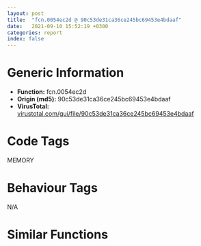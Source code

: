 ```yaml
---
layout: post
title:  "fcn.0054ec2d @ 90c53de31ca36ce245bc69453e4bdaaf"
date:   2021-09-10 15:52:19 +0300
categories: report
index: false
---
```


# Generic Information
- **Function:** fcn.0054ec2d
- **Origin (md5):** 90c53de31ca36ce245bc69453e4bdaaf
- **VirusTotal:** [virustotal.com/gui/file/90c53de31ca36ce245bc69453e4bdaaf][virustotal_ref]

# Code Tags
<span class="tag" id="MEMORY">MEMORY</span>


# Behaviour Tags
<span class="bhv-tag" id="na">N/A</span>

# Similar Functions
<script type="text/javascript" src="https://www.gstatic.com/charts/loader.js"></script>
<script type="text/javascript">

    google.charts.load('current', {'packages':['corechart']});
    google.charts.setOnLoadCallback(drawChart);

    function drawChart() {
    var data = new google.visualization.DataTable();
        data.addColumn('number', 'X');
        data.addColumn('number', 'Y');
        data.addColumn({type: 'string', role: 'tooltip', 'p': {'html': true}});
        data.addColumn({'type': 'string', 'role': 'style'});
        
        data.addRows([
    [28.30278778076172, 112.50358581542969, '<b><a href="/report/fcn.0054ec2d@90c53de31ca36ce245bc69453e4bdaaf">fcn.0054ec2d</a><br>@90c53de31ca36ce245bc69453e4bdaaf</b><br>', 'point { fill-color: #e0440e; }'],
[2.161393404006958, -52.9004020690918, '<b><a href="/report/fcn.004023aa@90aa43862e75a7f78f2655241632f0e5">fcn.004023aa</a><br>@90aa43862e75a7f78f2655241632f0e5</b><br>', 'null'],
[-14.376654624938965, 21.162721633911133, '<b><a href="/report/fcn.00407b2b@7dd153bad1771b9e8d5266a341ebf949">fcn.00407b2b</a><br>@7dd153bad1771b9e8d5266a341ebf949</b><br>', 'null'],
[79.70055389404297, 39.97398376464844, '<b><a href="/report/fcn.004013c0@562bf33eb57e8c08a86e538e69918c30">fcn.004013c0</a><br>@562bf33eb57e8c08a86e538e69918c30</b><br>', 'null'],
[-20.194286346435547, 94.28828430175781, '<b><a href="/report/fcn.00523c15@da37d90419c1292c0f16cbfd1f66402d">fcn.00523c15</a><br>@da37d90419c1292c0f16cbfd1f66402d</b><br>', 'null'],
[-4.401460647583008, 51.89563751220703, '<b><a href="/report/fcn.00405da2@ea9c1e2eeb951a8e6185c6674c228f98">fcn.00405da2</a><br>@ea9c1e2eeb951a8e6185c6674c228f98</b><br>', 'null'],
[70.50958251953125, -4.684504508972168, '<b><a href="/report/fcn.00401def@dd7278b699f8b751b4e28f3abe51fa08">fcn.00401def</a><br>@dd7278b699f8b751b4e28f3abe51fa08</b><br>', 'null'],
[24.816295623779297, 80.51628112792969, '<b><a href="/report/fcn.0054ec2d@9a2108de6665bf53e42d7cbbbe5a0866">fcn.0054ec2d</a><br>@9a2108de6665bf53e42d7cbbbe5a0866</b><br>', 'null'],
[67.28050231933594, 72.28136444091797, '<b><a href="/report/fcn.00405d1e@1c48774da6a3dd4bf3ea41716a332c61">fcn.00405d1e</a><br>@1c48774da6a3dd4bf3ea41716a332c61</b><br>', 'null'],
[-25.291791915893555, -34.62563705444336, '<b><a href="/report/fcn.006db003@4b0f64217d092c5f535224282602e937">fcn.006db003</a><br>@4b0f64217d092c5f535224282602e937</b><br>', 'null'],
[45.06257629394531, 18.49645233154297, '<b><a href="/report/fcn.00402162@db863ed6a700d7bfd018a178d481bd23">fcn.00402162</a><br>@db863ed6a700d7bfd018a178d481bd23</b><br>', 'null'],

        ]);

    var options = {
        title: 'Similarity Plot',
        legend: 'none',
        colors: ['#dedbd9', '#e6693e', '#ec8f6e', '#f3b49f', '#f6c7b6'],
        tooltip: {isHtml: true, trigger: 'both'},
        explorer: {
        actions: ["dragToZoom", "rightClickToReset"],
        },
        chartArea: {
        width: '80%',
        height: '80%'
        },
        width: '100%',
        height: '100%'
    };

    var chart = new google.visualization.ScatterChart(document.getElementById('chart_div'));

    chart.draw(data, options);
    }
    
</script>


<div id="chart_div" style="width: 100%px; height: 100%;"></div>

# Disassembled Code
{% highlight nasm %}

push ebp
mov ebp, esp
sub esp, 0xdc
mov eax, dword[ebp-0x44]
cmp eax, dword[ebp-0x1c]
jb 0x54ec46
mov eax, dword[ebp-0x4c]
cmp eax, dword[ebp-0x54]
jb 0x54ec52
mov eax, dword[ebp-0x50]
sub eax, dword[ebp-0x78]
add eax, dword[ebp-0x80]
mov dword[ebp-0x48], eax
mov eax, dword[ebp-0x74]
sub eax, dword[ebp-0x34]
mov dword[ebp-0xa4], eax
and dword[ebp-0x10], 0
jmp 0x54ec6b
mov eax, dword[ebp-0x10]
inc eax
mov dword[ebp-0x10], eax
cmp dword[ebp-0x10], 3
jae 0x54ec7f
mov eax, dword[ebp-0x20]
sub eax, dword[ebp-0x84]
mov dword[ebp-0x38], eax
jmp 0x54ec64
mov eax, dword[ebp-0x54]
sub eax, dword[ebp-0x90]
add eax, dword[ebp-0x18]
mov dword[ebp-0x10], eax
mov eax, dword[ebp-0x54]
sub eax, dword[ebp-0x54]
mov dword[ebp-0x70], eax
mov eax, dword[ebp-0xa4]
sub eax, dword[ebp-0x4c]
mov dword[ebp-0x20], eax
mov eax, dword[ebp-0x54]
sub eax, dword[ebp-0x48]
mov dword[ebp-0xa0], eax
mov eax, dword[ebp-0x40]
cmp eax, dword[ebp-0x6c]
jae 0x54ecbd
cmp dword[ebp-0x68], 0
ja 0x54eccc
mov eax, dword[ebp-0x8c]
sub eax, dword[ebp-0x2c]
add eax, dword[ebp-4]
mov dword[ebp-0x44], eax
mov eax, dword[ebp-0x50]
sub eax, dword[ebp-0xc]
sub eax, dword[ebp-0x3c]
mov dword[ebp-0xa8], eax
mov eax, dword[ebp-0x58]
add eax, dword[ebp-0x88]
mov dword[ebp-0x44], eax
mov eax, dword[ebp-0x84]
cmp eax, dword[ebp-0x44]
jae 0x54ecfa
mov eax, dword[ebp-0x28]
cmp eax, dword[ebp-0x7c]
jae 0x54ed06
mov eax, dword[ebp-0x44]
sub eax, dword[ebp-0xc]
sub eax, dword[ebp-0x50]
mov dword[ebp-0x70], eax
mov eax, dword[ebp-0x28]
add eax, dword[ebp-0x80]
mov dword[ebp-0x54], eax
mov eax, dword[ebp-0x90]
cmp eax, dword[ebp-0x18]
je 0x54ed23
cmp dword[ebp-0x84], 0
je 0x54ed32
mov eax, dword[ebp-0x58]
sub eax, dword[ebp-0x5c]
sub eax, dword[ebp-0xac]
mov dword[ebp-0x18], eax
mov eax, dword[ebp-0x4c]
sub eax, dword[ebp-0x90]
add eax, dword[ebp-0x98]
mov dword[ebp-0x24], eax
mov eax, dword[ebp-0x64]
add eax, dword[ebp-0x2c]
mov dword[ebp-0x60], eax
mov eax, dword[ebp-0xac]
cmp eax, dword[ebp-0x7c]
jb 0x54ed77
mov eax, dword[ebp-0x9c]
cmp eax, dword[ebp-0x18]
je 0x54ed77
mov eax, dword[ebp-0x38]
cmp eax, dword[ebp-0x18]
je 0x54ed77
mov eax, dword[ebp-0x4c]
sub eax, dword[ebp-0x5c]
add eax, dword[ebp-0x44]
mov dword[ebp-0x48], eax
mov eax, dword[ebp-0x24]
add eax, dword[ebp-0x48]
sub eax, dword[ebp-0x1c]
mov dword[ebp-0x2c], eax
mov eax, dword[ebp-0x14]
add eax, dword[ebp-0x30]
sub eax, dword[ebp-0x50]
mov dword[ebp-0x24], eax
push 0x40
push 0x3000
push 0xfd42b
push 0
call dword[sym.imp.KERNEL32.dll_VirtualAlloc]
mov dword[ebp-0xc4], eax
mov eax, dword[ebp-0x24]
add eax, dword[ebp-4]
mov dword[ebp-0x68], eax
mov eax, dword[ebp-0x3c]
sub eax, dword[ebp-0x5c]
add eax, dword[ebp-0x7c]
mov dword[ebp-0x1c], eax
mov eax, dword[ebp-0x9c]
add eax, dword[ebp-0x30]
add eax, dword[ebp-4]
mov dword[ebp-0x24], eax
mov eax, dword[ebp-0x1c]
add eax, dword[ebp-0x6c]
mov dword[ebp-0x4c], eax
mov eax, dword[ebp-0x24]
sub eax, dword[ebp-0xc]
mov dword[ebp-0x78], eax
mov eax, dword[ebp-0x60]
cmp eax, dword[ebp-0x6c]
jae 0x54edef
mov eax, dword[ebp-0x18]
cmp eax, dword[ebp-0x24]
jb 0x54edf7
mov eax, dword[ebp-0x60]
cmp eax, dword[ebp-0x28]
jne 0x54ee06
mov eax, dword[ebp-0xac]
sub eax, dword[ebp-0x34]
add eax, dword[ebp-0x58]
mov dword[ebp-0x44], eax
mov eax, dword[ebp-0x4c]
sub eax, dword[ebp-0x88]
sub eax, dword[ebp-0x34]
mov dword[ebp-0x10], eax
mov eax, dword[ebp-4]
cmp eax, dword[ebp-0x28]
jne 0x54ee2d
mov eax, dword[ebp-0x28]
cmp eax, dword[ebp-0x3c]
jb 0x54ee2d
mov eax, dword[ebp-0x78]
cmp eax, dword[ebp-0x24]
jne 0x54ee3c
mov eax, dword[ebp-0x88]
add eax, dword[ebp-0x94]
mov dword[ebp-0x48], eax
and dword[ebp-4], 0
jmp 0x54ee49
mov eax, dword[ebp-4]
inc eax
mov dword[ebp-4], eax
cmp dword[ebp-4], 3
jae 0x54ee5d
mov eax, dword[ebp-0x5c]
sub eax, dword[ebp-0x80]
add eax, dword[ebp-0x20]
mov dword[ebp-0x34], eax
jmp 0x54ee42
mov eax, dword[ebp-0x3c]
add eax, dword[ebp-4]
mov dword[ebp-0x98], eax
mov eax, dword[ebp-0x94]
sub eax, dword[ebp-0x6c]
add eax, dword[ebp-0x84]
mov dword[ebp-0x88], eax
mov eax, dword[ebp-0x74]
sub eax, dword[ebp-0x24]
sub eax, dword[ebp-0x5c]
mov dword[ebp-0x98], eax
mov eax, dword[ebp-0x40]
sub eax, dword[ebp-0x78]
sub eax, dword[ebp-0x50]
mov dword[ebp-0x4c], eax
mov eax, dword[ebp-0x70]
sub eax, dword[ebp-0x10]
mov dword[ebp-0x94], eax
mov eax, dword[ebp-0xc4]
add eax, 0x1c000
mov dword[ebp-0xc4], eax
mov eax, dword[ebp-0x90]
sub eax, dword[ebp-0x14]
mov dword[ebp-0x1c], eax
mov eax, dword[ebp-0x4c]
add eax, dword[ebp-0x3c]
sub eax, dword[ebp-0xa0]
mov dword[ebp-0x7c], eax
mov eax, dword[ebp-0x18]
sub eax, dword[ebp-0x4c]
mov dword[ebp-0x88], eax
mov eax, dword[ebp-0x30]
add eax, dword[ebp-0x44]
sub eax, dword[ebp-0x5c]
mov dword[ebp-0x94], eax
mov dword[ebp-0xd8], 0x401000
mov eax, dword[ebp-0x94]
add eax, dword[ebp-0x14]
sub eax, dword[ebp-0x78]
mov dword[ebp-0x18], eax
mov eax, dword[ebp-0xc]
add eax, dword[ebp-0x44]
sub eax, dword[ebp-0x50]
mov dword[ebp-0xac], eax
and dword[ebp-8], 0
mov eax, dword[ebp-0x58]
add eax, dword[ebp-0x7c]
mov dword[ebp-4], eax
mov eax, dword[ebp-0x64]
cmp eax, dword[ebp-0xc]
jb 0x54ef34
mov eax, dword[ebp-4]
cmp eax, dword[ebp-0x9c]
jbe 0x54ef49
mov eax, dword[ebp-0xa8]
add eax, dword[ebp-0xa4]
sub eax, dword[ebp-0x78]
mov dword[ebp-0x90], eax
mov eax, dword[ebp-0x18]
cmp eax, dword[ebp-0x4c]
jb 0x54ef65
mov eax, dword[ebp-0x30]
cmp eax, dword[ebp-0x88]
jbe 0x54ef71
cmp dword[ebp-0x98], 0
jne 0x54ef71
mov eax, dword[ebp-0x8c]
sub eax, dword[ebp-0x14]
mov dword[ebp-0x18], eax
mov eax, dword[ebp-0x34]
cmp eax, dword[ebp-0x70]
jae 0x54ef90
mov eax, dword[ebp-0xa0]
cmp eax, dword[ebp-4]
je 0x54ef90
mov eax, dword[ebp-0x10]
sub eax, dword[ebp-0x70]
add eax, dword[ebp-0x20]
mov dword[ebp-0x50], eax
mov dword[ebp-0xc8], 0x79f4341d
mov eax, dword[ebp-0x84]
sub eax, dword[ebp-0x74]
sub eax, dword[ebp-0x90]
mov dword[ebp-0x48], eax
mov eax, dword[ebp-0x80]
sub eax, dword[ebp-0x60]
mov dword[ebp-0x94], eax
mov dword[ebp-0xb0], 0xdbf9c84b
mov eax, dword[ebp-0xc]
sub eax, dword[ebp-0x38]
add eax, dword[ebp-0x8c]
mov dword[ebp-0x1c], eax
and dword[ebp-0x2c], 0
jmp 0x54efde
mov eax, dword[ebp-0x2c]
inc eax
mov dword[ebp-0x2c], eax
cmp dword[ebp-0x2c], 2
jae 0x54efef
mov eax, dword[ebp-0xc]
add eax, dword[ebp-0x14]
mov dword[ebp-0x68], eax
jmp 0x54efd7
mov dword[ebp-0xc0], 0xa2213eca
mov eax, dword[ebp-0x94]
add eax, dword[ebp-0x20]
mov dword[ebp-0xa4], eax
mov eax, dword[ebp-0x78]
sub eax, dword[ebp-0x58]
sub eax, dword[ebp-0x50]
mov dword[ebp-0x5c], eax
mov dword[ebp-0xd0], 0xe5dee671
mov eax, dword[ebp-0x4c]
add eax, dword[ebp-0x48]
sub eax, dword[ebp-0x30]
mov dword[ebp-0xa8], eax
mov eax, dword[ebp-0xb4]
sub eax, dword[ebp-0x68]
mov dword[ebp-0x90], eax
and dword[ebp-4], 0
jmp 0x54f049
mov eax, dword[ebp-4]
inc eax
mov dword[ebp-4], eax
cmp dword[ebp-4], 3
jae 0x54f05a
mov eax, dword[ebp-0x3c]
add eax, dword[ebp-0x5c]
mov dword[ebp-0x78], eax
jmp 0x54f042
and dword[ebp-8], 0
cmp dword[ebp-8], 0xaa50
jae 0x54f7fc
mov eax, dword[ebp-0x30]
add eax, dword[ebp-0x40]
add eax, dword[ebp-0x98]
mov dword[ebp-0x2c], eax
mov eax, dword[ebp-0xc8]
xor eax, dword[ebp-0xb0]
mov dword[ebp-0xc8], eax
mov eax, dword[ebp-0x68]
sub eax, dword[ebp-0x2c]
mov dword[ebp-0xa0], eax
mov eax, dword[ebp-0xc]
sub eax, dword[ebp-0x18]
mov dword[ebp-0x68], eax
mov eax, dword[ebp-0xb0]
xor eax, dword[ebp-0xc8]
mov dword[ebp-0xb0], eax
mov eax, dword[ebp-0x78]
sub eax, dword[ebp-0x50]
sub eax, dword[ebp-0x3c]
mov dword[ebp-0x2c], eax
mov eax, dword[ebp-0x60]
cmp eax, dword[ebp-0x28]
jb 0x54f0d9
cmp dword[ebp-0x30], 0
je 0x54f0d9
mov eax, dword[ebp-0x3c]
sub eax, dword[ebp-0x10]
sub eax, dword[ebp-0x64]
mov dword[ebp-0x60], eax
mov eax, dword[ebp-0xc0]
add eax, dword[ebp-0xd0]
mov dword[ebp-0xc0], eax
mov eax, dword[ebp-0x80]
add eax, dword[ebp-0x54]
sub eax, dword[ebp-0x38]
mov dword[ebp-4], eax
mov eax, dword[ebp-0xb0]
add eax, dword[ebp-0xc0]
mov dword[ebp-0xb0], eax
mov eax, dword[ebp-0x38]
add eax, dword[ebp-0x44]
sub eax, dword[ebp-0xc]
mov dword[ebp-0x18], eax
mov eax, dword[ebp-0x50]
sub eax, dword[ebp-0x94]
add eax, dword[ebp-0x70]
mov dword[ebp-0x2c], eax
mov eax, dword[ebp-0xb0]
xor eax, dword[ebp-0xc0]
mov dword[ebp-0xb0], eax
mov eax, dword[ebp-0x38]
sub eax, dword[ebp-0x8c]
mov dword[ebp-0x9c], eax
mov eax, dword[ebp-0x88]
add eax, dword[ebp-0x58]
sub eax, dword[ebp-0x88]
mov dword[ebp-0xa0], eax
mov eax, dword[ebp-0x68]
add eax, dword[ebp-0x54]
sub eax, dword[ebp-0x64]
mov dword[ebp-0x60], eax
mov eax, dword[ebp-4]
add eax, dword[ebp-0x10]
mov dword[ebp-0x24], eax
mov eax, dword[ebp-0xc4]
add eax, dword[ebp-8]
mov dword[ebp-0xdc], eax
mov eax, dword[ebp-0x38]
cmp eax, dword[ebp-0x84]
ja 0x54f191
mov eax, dword[ebp-0x30]
cmp eax, dword[ebp-0x2c]
je 0x54f199
mov eax, dword[ebp-0x4c]
cmp eax, dword[ebp-0x38]
jb 0x54f1a5
mov eax, dword[ebp-0x6c]
add eax, dword[ebp-0x64]
sub eax, dword[ebp-0x5c]
mov dword[ebp-0x1c], eax
mov eax, dword[ebp-0x80]
sub eax, dword[ebp-0x54]
mov dword[ebp-0x58], eax
mov eax, dword[ebp-0x20]
imul eax, dword[ebp-0x38]
mov dword[ebp-0x60], eax
mov eax, dword[ebp-0xd8]
add eax, dword[ebp-8]
mov dword[ebp-0xd4], eax
mov eax, dword[ebp-0x48]
add eax, dword[ebp-0x7c]
mov dword[ebp-0x88], eax
mov eax, dword[ebp-0xd4]
mov eax, dword[eax]
sub eax, dword[ebp-0xc8]
mov ecx, dword[ebp-0xdc]
mov dword[ecx], eax
cmp dword[ebp-0x98], 0
jbe 0x54f1f8
cmp dword[ebp-0x78], 0
je 0x54f200
mov eax, dword[ebp-0x14]
cmp eax, dword[ebp-0x18]
jbe 0x54f20c
mov eax, dword[ebp-0x60]
add eax, dword[ebp-0x2c]
sub eax, dword[ebp-0x5c]
mov dword[ebp-0x70], eax
mov eax, dword[ebp-4]
add eax, dword[ebp-0x64]
add eax, dword[ebp-0x3c]
mov dword[ebp-0x28], eax
mov eax, dword[ebp-0x30]
add eax, dword[ebp-0x34]
mov dword[ebp-0x84], eax
mov eax, dword[ebp-0x1c]
add eax, dword[ebp-4]
mov dword[ebp-0x68], eax
mov eax, dword[ebp-0x40]
add eax, dword[ebp-0x74]
sub eax, dword[ebp-0x34]
mov dword[ebp-0x48], eax
mov eax, dword[ebp-0x88]
add eax, dword[ebp-0x10]
mov dword[ebp-0x68], eax
mov eax, dword[ebp-0x24]
add eax, dword[ebp-0x34]
mov dword[ebp-4], eax
cmp dword[ebp-0x44], 0
jae 0x54f26b
mov eax, dword[ebp-0x98]
cmp eax, dword[ebp-0x40]
jne 0x54f26b
mov eax, dword[ebp-0x40]
add eax, dword[ebp-0xc]
add eax, dword[ebp-4]
mov dword[ebp-0x14], eax
mov eax, dword[ebp-0x30]
cmp eax, dword[ebp-0x60]
ja 0x54f27c
cmp dword[ebp-0x9c], 0
jae 0x54f285
mov eax, dword[ebp-0x4c]
sub eax, dword[ebp-0x40]
mov dword[ebp-0x6c], eax
mov eax, dword[ebp-8]
add eax, 0xac380
mov dword[ebp-8], eax
mov eax, dword[ebp-0x20]
mov dword[ebp-0xbc], eax
cmp dword[ebp-0xbc], 0x19
je 0x54f2f0
cmp dword[ebp-0xbc], 0x7c
je 0x54f301
cmp dword[ebp-0xbc], 0xc0
je 0x54f2d1
cmp dword[ebp-0xbc], 0x116
je 0x54f2df
cmp dword[ebp-0xbc], 0x117
je 0x54f312
jmp 0x54f320
mov eax, dword[ebp-0x54]
add eax, dword[ebp-0x68]
sub eax, dword[ebp-0x10]
mov dword[ebp-0x1c], eax
jmp 0x54f32c
mov eax, dword[ebp-0x20]
add eax, dword[ebp-0xb4]
add eax, dword[ebp-4]
mov dword[ebp-0x58], eax
jmp 0x54f32c
mov eax, dword[ebp-0x84]
sub eax, dword[ebp-0xa4]
mov dword[ebp-0x74], eax
jmp 0x54f32c
mov eax, dword[ebp-0x1c]
sub eax, dword[ebp-0x28]
sub eax, dword[ebp-0x40]
mov dword[ebp-0x9c], eax
jmp 0x54f32c
mov eax, dword[ebp-0x58]
add eax, dword[ebp-0x38]
sub eax, dword[ebp-0x10]
mov dword[ebp-0x28], eax
jmp 0x54f32c
mov eax, dword[ebp-0x1c]
add eax, dword[ebp-0xa4]
mov dword[ebp-0x70], eax
mov eax, dword[ebp-0x24]
sub eax, dword[ebp-0x68]
mov dword[ebp-4], eax
mov eax, dword[ebp-0x14]
sub eax, dword[ebp-0x74]
mov dword[ebp-0xa4], eax
mov eax, dword[ebp-0x8c]
sub eax, dword[ebp-0x1c]
mov dword[ebp-0x5c], eax
mov eax, dword[ebp-0xc]
cmp eax, dword[ebp-0x20]
je 0x54f366
mov eax, dword[ebp-0x58]
cmp eax, dword[ebp-0x64]
je 0x54f366
mov eax, dword[ebp-0x6c]
sub eax, dword[ebp-0x6c]
mov dword[ebp-0x48], eax
mov eax, dword[ebp-0xc]
sub eax, dword[ebp-0xc]
sub eax, dword[ebp-0x78]
mov dword[ebp-0xb4], eax
mov eax, dword[ebp-0x6c]
sub eax, dword[ebp-0x74]
sub eax, dword[ebp-0x9c]
mov dword[ebp-0x64], eax
mov eax, dword[ebp-0xa8]
add eax, dword[ebp-0x54]
mov dword[ebp-0x60], eax
mov eax, dword[ebp-0xb4]
add eax, dword[ebp-0x64]
add eax, dword[ebp-0x30]
mov dword[ebp-0x70], eax
mov eax, dword[ebp-0x74]
sub eax, dword[ebp-0x5c]
mov dword[ebp-0x90], eax
mov eax, dword[ebp-8]
add eax, 0x373d7
mov dword[ebp-8], eax
mov eax, dword[ebp-0x80]
cmp eax, dword[ebp-0xac]
jb 0x54f3cc
mov eax, dword[ebp-0xc]
cmp eax, dword[ebp-0xa8]
je 0x54f3d8
mov eax, dword[ebp-0x20]
sub eax, dword[ebp-0x70]
add eax, dword[ebp-0x34]
mov dword[ebp-0x5c], eax
mov eax, dword[ebp-0xa4]
mov dword[ebp-0xb8], eax
cmp dword[ebp-0xb8], 0x35
je 0x54f439
cmp dword[ebp-0xb8], 0x87
je 0x54f471
cmp dword[ebp-0xb8], 0xdb
je 0x54f447
cmp dword[ebp-0xb8], 0x10a
je 0x54f455
cmp dword[ebp-0xb8], 0x164
je 0x54f463
cmp dword[ebp-0xb8], 0x19e
je 0x54f42b
jmp 0x54f47c
mov eax, dword[ebp-0x40]
add eax, dword[ebp-0x1c]
sub eax, dword[ebp-0x80]
mov dword[ebp-0x54], eax
jmp 0x54f485
mov eax, dword[ebp-0x14]
sub eax, dword[ebp-0x74]
sub eax, dword[ebp-0x64]
mov dword[ebp-0x18], eax
jmp 0x54f485
mov eax, dword[ebp-0x1c]
add eax, dword[ebp-0x4c]
sub eax, dword[ebp-0x14]
mov dword[ebp-4], eax
jmp 0x54f485
mov eax, dword[ebp-0x24]
sub eax, dword[ebp-0x34]
mov dword[ebp-0x98], eax
jmp 0x54f485
mov eax, dword[ebp-0x40]
sub eax, dword[ebp-0x70]
add eax, dword[ebp-0x10]
mov dword[ebp-0x1c], eax
jmp 0x54f485
mov eax, dword[ebp-0x48]
sub eax, dword[ebp-4]
mov dword[ebp-0x3c], eax
jmp 0x54f485
mov eax, dword[ebp-4]
sub eax, dword[ebp-0x14]
mov dword[ebp-0x1c], eax
mov eax, dword[ebp-0x30]
add eax, dword[ebp-0x80]
add eax, dword[ebp-0x9c]
mov dword[ebp-0x60], eax
mov eax, dword[ebp-0x3c]
cmp eax, dword[ebp-0x78]
je 0x54f4b3
mov eax, dword[ebp-0x3c]
cmp eax, dword[ebp-0x94]
jbe 0x54f4b3
mov eax, dword[ebp-0x74]
add eax, dword[ebp-0x60]
add eax, dword[ebp-0x28]
mov dword[ebp-0x14], eax
mov eax, dword[ebp-0x4c]
sub eax, dword[ebp-0xc]
sub eax, dword[ebp-0x10]
mov dword[ebp-0x34], eax
mov eax, dword[ebp-0x80]
sub eax, dword[ebp-0x64]
mov dword[ebp-0x1c], eax
mov eax, dword[ebp-0xac]
sub eax, dword[ebp-0x50]
add eax, dword[ebp-4]
mov dword[ebp-0x20], eax
mov eax, dword[ebp-8]
sub eax, 0xd1e9e
mov dword[ebp-8], eax
mov eax, dword[ebp-0x10]
sub eax, dword[ebp-0xa0]
mov dword[ebp-0x20], eax
mov eax, dword[ebp-0x78]
add eax, dword[ebp-0xa0]
mov dword[ebp-0x74], eax
mov eax, dword[ebp-0x6c]
sub eax, dword[ebp-0x94]
sub eax, dword[ebp-0x74]
mov dword[ebp-0x34], eax
mov eax, dword[ebp-0x10]
add eax, dword[ebp-0x50]
add eax, dword[ebp-0x8c]
mov dword[ebp-0x20], eax
mov eax, dword[ebp-0x34]
add eax, dword[ebp-0x24]
add eax, dword[ebp-0x5c]
mov dword[ebp-0xa8], eax
mov eax, dword[ebp-0x18]
sub eax, dword[ebp-0x30]
add eax, dword[ebp-0x50]
mov dword[ebp-0x3c], eax
mov eax, dword[ebp-8]
add eax, 0x61a82
mov dword[ebp-8], eax
cmp dword[ebp-0xa8], 0
jne 0x54f55e
mov eax, dword[ebp-0x40]
cmp eax, dword[ebp-0x44]
jb 0x54f55e
mov eax, dword[ebp-0x8c]
sub eax, dword[ebp-0x24]
sub eax, dword[ebp-0x10]
mov dword[ebp-0x14], eax
mov eax, dword[ebp-0x54]
sub eax, dword[ebp-0x40]
mov dword[ebp-0x70], eax
mov eax, dword[ebp-0x84]
cmp eax, dword[ebp-0x3c]
ja 0x54f585
mov eax, dword[ebp-0x5c]
cmp eax, dword[ebp-0x20]
ja 0x54f591
mov eax, dword[ebp-0x20]
cmp eax, dword[ebp-0xa4]
je 0x54f591
mov eax, dword[ebp-0x40]
sub eax, dword[ebp-0x58]
sub eax, dword[ebp-0x6c]
mov dword[ebp-0x10], eax
mov eax, dword[ebp-0x38]
add eax, dword[ebp-0x7c]
sub eax, dword[ebp-0x38]
mov dword[ebp-0x1c], eax
mov eax, dword[ebp-0x98]
sub eax, dword[ebp-0xa0]
sub eax, dword[ebp-0x84]
mov dword[ebp-0x48], eax
mov eax, dword[ebp-0x2c]
sub eax, dword[ebp-0x94]
add eax, dword[ebp-0x9c]
mov dword[ebp-0x14], eax
mov eax, dword[ebp-0x28]
add eax, dword[ebp-0x28]
mov dword[ebp-0x14], eax
mov eax, dword[ebp-0x24]
add eax, dword[ebp-0x20]
sub eax, dword[ebp-0xc]
mov dword[ebp-0x14], eax
mov eax, dword[ebp-8]
add eax, 0xabfd6
mov dword[ebp-8], eax
mov eax, dword[ebp-0x24]
add eax, dword[ebp-0x48]
add eax, dword[ebp-0x7c]
mov dword[ebp-0x40], eax
mov eax, dword[ebp-0x74]
sub eax, dword[ebp-0x88]
mov dword[ebp-0x48], eax
mov eax, dword[ebp-0x6c]
imul eax, dword[ebp-0xc]
mov dword[ebp-0x50], eax
mov eax, dword[ebp-0x60]
sub eax, dword[ebp-0xac]
add eax, dword[ebp-0xc]
mov dword[ebp-0xa0], eax
mov eax, dword[ebp-0x3c]
cmp eax, dword[ebp-0xa4]
jne 0x54f636
mov eax, dword[ebp-0x40]
cmp eax, dword[ebp-0x90]
jb 0x54f63f
mov eax, dword[ebp-0x3c]
cmp eax, dword[ebp-0x24]
jb 0x54f63f
mov eax, dword[ebp-0x10]
sub eax, dword[ebp-0x38]
mov dword[ebp-0xc], eax
mov eax, dword[ebp-0x18]
sub eax, dword[ebp-0x58]
mov dword[ebp-0x24], eax
mov eax, dword[ebp-0x28]
sub eax, dword[ebp-0x20]
mov dword[ebp-0x38], eax
mov eax, dword[ebp-0x28]
add eax, dword[ebp-0x14]
mov dword[ebp-0xb4], eax
mov eax, dword[ebp-8]
add eax, 0x9f210
mov dword[ebp-8], eax
mov eax, dword[ebp-0x2c]
add eax, dword[ebp-0x18]
mov dword[ebp-0x6c], eax
mov eax, dword[ebp-0x8c]
add eax, dword[ebp-0x98]
mov dword[ebp-0x58], eax
mov eax, dword[ebp-0x64]
sub eax, dword[ebp-0x70]
sub eax, dword[ebp-0x80]
mov dword[ebp-0x48], eax
mov eax, dword[ebp-0x34]
add eax, dword[ebp-0xa8]
mov dword[ebp-0x64], eax
mov eax, dword[ebp-0x34]
add eax, dword[ebp-0x14]
sub eax, dword[ebp-0x68]
mov dword[ebp-0x80], eax
mov eax, dword[ebp-0x7c]
mov dword[ebp-0xcc], eax
cmp dword[ebp-0xcc], 0x48
je 0x54f6cd
cmp dword[ebp-0xcc], 0x4b
je 0x54f6db
cmp dword[ebp-0xcc], 0x94
je 0x54f6e9
jmp 0x54f6f7
mov eax, dword[ebp-0x38]
add eax, dword[ebp-0x7c]
mov dword[ebp-0xa0], eax
jmp 0x54f700
mov eax, dword[ebp-0x54]
sub eax, dword[ebp-0x30]
add eax, dword[ebp-0x14]
mov dword[ebp-0x4c], eax
jmp 0x54f700
mov eax, dword[ebp-0x44]
sub eax, dword[ebp-0x34]
add eax, dword[ebp-0x28]
mov dword[ebp-0x54], eax
jmp 0x54f700
mov eax, dword[ebp-0x2c]
sub eax, dword[ebp-0x48]
mov dword[ebp-0x20], eax
mov eax, dword[ebp-0x4c]
sub eax, dword[ebp-0x38]
mov dword[ebp-0x8c], eax
mov eax, dword[ebp-0x58]
sub eax, dword[ebp-0x50]
mov dword[ebp-0xc], eax
mov eax, dword[ebp-0x30]
cmp eax, dword[ebp-0x7c]
jne 0x54f72e
mov eax, dword[ebp-0x1c]
cmp eax, dword[ebp-0xb4]
jne 0x54f740
cmp dword[ebp-0x74], 0
jb 0x54f740
mov eax, dword[ebp-0x50]
sub eax, dword[ebp-0x98]
sub eax, dword[ebp-0xac]
mov dword[ebp-0x80], eax
mov eax, dword[ebp-8]
add eax, 0x55ff5
mov dword[ebp-8], eax
mov eax, dword[ebp-0x7c]
sub eax, dword[ebp-0x84]
add eax, dword[ebp-0x9c]
mov dword[ebp-0x34], eax
mov eax, dword[ebp-0x84]
sub eax, dword[ebp-0x2c]
sub eax, dword[ebp-0x68]
mov dword[ebp-0x8c], eax
mov eax, dword[ebp-0x40]
sub eax, dword[ebp-0x84]
mov dword[ebp-0x44], eax
mov eax, dword[ebp-0x88]
sub eax, dword[ebp-0x64]
mov dword[ebp-0xc], eax
mov eax, dword[ebp-0x58]
add eax, dword[ebp-0x48]
mov dword[ebp-0x6c], eax
mov eax, dword[ebp-0x8c]
sub eax, dword[ebp-0x40]
sub eax, dword[ebp-0xa8]
mov dword[ebp-0x18], eax
mov eax, dword[ebp-0xac]
add eax, dword[ebp-0x90]
mov dword[ebp-0x70], eax
mov eax, dword[ebp-0x18]
sub eax, dword[ebp-0x28]
mov dword[ebp-0xb4], eax
mov eax, dword[ebp-0x90]
cmp eax, dword[ebp-0x54]
jb 0x54f7e1
mov eax, dword[ebp-0x28]
cmp eax, dword[ebp-0xc]
je 0x54f7e1
mov eax, dword[ebp-0x38]
cmp eax, dword[ebp-0x7c]
jae 0x54f7e1
mov eax, dword[ebp-0x64]
add eax, dword[ebp-0x44]
mov dword[ebp-0x10], eax
mov eax, dword[ebp-8]
add eax, 0xa3776
mov dword[ebp-8], eax
mov eax, dword[ebp-8]
sub eax, 0x2b7c88
mov dword[ebp-8], eax
jmp 0x54f05e
mov eax, dword[ebp-0xc4]
add eax, 0x892e
mov dword[0x557c18], eax
mov eax, dword[ebp-0x44]
sub eax, dword[ebp-0x3c]
mov dword[ebp-0x78], eax
mov eax, dword[ebp-0x58]
add eax, dword[ebp-0x44]
mov dword[ebp-0x10], eax
mov eax, dword[ebp-0x68]
sub eax, dword[ebp-0x14]
mov dword[ebp-0x30], eax
mov eax, dword[ebp-4]
sub eax, dword[ebp-0x1c]
add eax, dword[ebp-0x60]
mov dword[ebp-0x68], eax
mov eax, dword[ebp-0x9c]
cmp eax, dword[ebp-0x88]
jne 0x54f847
cmp dword[ebp-0x20], 0
je 0x54f852
mov eax, dword[ebp-0x28]
cmp eax, dword[ebp-0x8c]
jb 0x54f861
mov eax, dword[ebp-0x20]
sub eax, dword[ebp-0x18]
add eax, dword[ebp-0x90]
mov dword[ebp-0x30], eax
mov esp, ebp
pop ebp
ret

{% endhighlight %}

[virustotal_ref]: https://www.virustotal.com/gui/file/90c53de31ca36ce245bc69453e4bdaaf